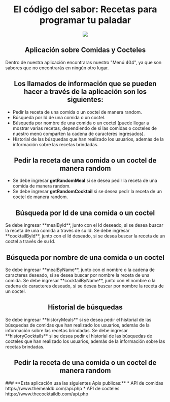 <h1 align="center"> El código del sabor: Recetas para programar tu paladar </h1>

<p align="center">
  <img src="https://cdn.pixabay.com/photo/2023/11/26/00/41/ai-generated-8412657_1280.png"/>
</p>

<h2 align="center"> Aplicación sobre Comidas y Cocteles </h2>

Dentro de nuestra aplicación encontraras nuestro "Menú 404", ya que son sabores que no encontrarás en ningún otro lugar.
</p>

<h2 align="center"> Los llamados de información que se pueden hacer a través de la aplicación son los siguientes: </h2>

* Pedir la receta de una comida o un coctel de manera random.
* Búsqueda por Id de una comida o un coctel.
* Búsqueda por nombre de una comida o un coctel (puede llegar a mostrar varias recetas, dependiendo de si las comidas o cocteles de nuestro menú comparten la cadena de caracteres ingresados).
* Historial de las búsquedas que han realizado los usuarios, además de la información sobre las recetas brindadas.

<h2 align="center"> Pedir la receta de una comida o un coctel de manera random </h2>

* Se debe ingresar **getRandomMeal** si se desea pedir la receta de una comida de manera random.  
* Se debe ingresar **getRandomCocktail** si se desea pedir la receta de un coctel de manera random.

<h2 align="center"> Búsqueda por Id de una comida o un coctel </h2>
Se debe ingresar **mealById**, junto con el Id deseado, si se desea buscar la receta de una comida a través de su Id.  
Se debe ingresar **cocktailById**, junto con el Id deseado, si se desea buscar la receta de un coctel a través de su Id.

<h2 align="center"> Búsqueda por nombre de una comida o un coctel </h2>
Se debe ingresar **mealByName**, junto con el nombre o la cadena de caracteres deseado, si se desea buscar por nombre la receta de una comida.  
Se debe ingresar **cocktailByName**, junto con el nombre o la cadena de caracteres deseado, si se desea buscar por nombre la receta de un coctel.  

<h2 align="center"> Historial de búsquedas </h2>
Se debe ingresar **historyMeals** si se desea pedir el historial de las búsquedas de comidas que han realizado los usuarios, además de la información sobre las recetas brindadas. 
Se debe ingresar **historyCocktails** si se desea pedir el historial de las búsquedas de cocteles que han realizado los usuarios, además de la información sobre las recetas brindadas. 

<h2 align="center"> Pedir la receta de una comida o un coctel de manera random </h2>
### **Esta aplicación usa las siguientes Apis publicas:**
* API de comidas https://www.themealdb.com/api.php
* API de cocteles https://www.thecocktaildb.com/api.php